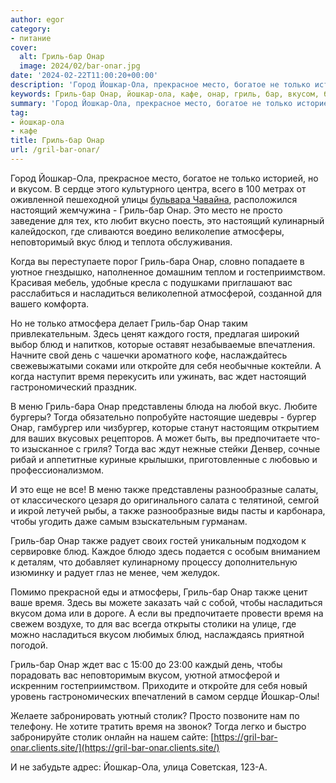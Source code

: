 ```yaml
---
author: egor
category:
- питание
cover:
  alt: Гриль-бар Онар
  image: 2024/02/bar-onar.jpg
date: '2024-02-22T11:00:20+00:00'
description: 'Город Йошкар-Ола, прекрасное место, богатое не только историей, но и вкусом. В сердце этого культурного центра, всего в 100 метрах от оживленной...'
keywords: Гриль-бар Онар, йошкар-ола, кафе, онар, гриль, бар, вкусом, блюд, время, также, йошкар, настоящий, это, насладиться, ола, место, только, сердце
summary: 'Город Йошкар-Ола, прекрасное место, богатое не только историей, но и вкусом. В сердце этого культурного центра, всего в 100 метрах от оживленной...'
tag:
- йошкар-ола
- кафе
title: Гриль-бар Онар
url: /gril-bar-onar/
---
```


Город Йошкар-Ола, прекрасное место, богатое не только историей, но и вкусом. В сердце этого культурного центра, всего в 100 метрах от оживленной пешеходной улицы [бульвара Чавайна](/chavajna/), расположился настоящий жемчужина \- Гриль\-бар Онар. Это место не просто заведение для тех, кто любит вкусно поесть, это настоящий кулинарный калейдоскоп, где сливаются воедино великолепие атмосферы, неповторимый вкус блюд и теплота обслуживания.

Когда вы переступаете порог Гриль\-бара Онар, словно попадаете в уютное гнездышко, наполненное домашним теплом и гостеприимством. Красивая мебель, удобные кресла с подушками приглашают вас расслабиться и насладиться великолепной атмосферой, созданной для вашего комфорта.

Но не только атмосфера делает Гриль\-бар Онар таким привлекательным. Здесь ценят каждого гостя, предлагая широкий выбор блюд и напитков, которые оставят незабываемые впечатления. Начните свой день с чашечки ароматного кофе, наслаждайтесь свежевыжатыми соками или откройте для себя необычные коктейли. А когда наступит время перекусить или ужинать, вас ждет настоящий гастрономический праздник.

В меню Гриль\-бара Онар представлены блюда на любой вкус. Любите бургеры? Тогда обязательно попробуйте настоящие шедевры \- бургер Онар, гамбургер или чизбургер, которые станут настоящим открытием для ваших вкусовых рецепторов. А может быть, вы предпочитаете что-то изысканное с гриля? Тогда вас ждут нежные стейки Денвер, сочные рибай и аппетитные куриные крылышки, приготовленные с любовью и профессионализмом.

И это еще не все! В меню также представлены разнообразные салаты, от классического цезаря до оригинального салата с телятиной, семгой и икрой летучей рыбы, а также разнообразные виды пасты и карбонара, чтобы угодить даже самым взыскательным гурманам.

Гриль-бар Онар также радует своих гостей уникальным подходом к сервировке блюд. Каждое блюдо здесь подается с особым вниманием к деталям, что добавляет кулинарному процессу дополнительную изюминку и радует глаз не менее, чем желудок.

Помимо прекрасной еды и атмосферы, Гриль-бар Онар также ценит ваше время. Здесь вы можете заказать чай с собой, чтобы насладиться вкусом дома или в дороге. А если вы предпочитаете провести время на свежем воздухе, то для вас всегда открыты столики на улице, где можно насладиться вкусом любимых блюд, наслаждаясь приятной погодой.

Гриль-бар Онар ждет вас с 15:00 до 23:00 каждый день, чтобы порадовать вас неповторимым вкусом, уютной атмосферой и искренним гостеприимством. Приходите и откройте для себя новый уровень гастрономических впечатлений в самом сердце Йошкар-Олы!

Желаете забронировать уютный столик? Просто позвоните нам по телефону. Не хотите тратить время на звонок? Тогда легко и быстро забронируйте столик онлайн на нашем сайте: [https://gril-bar-onar.clients.site/](https://gril-bar-onar.clients.site/)

И не забудьте адрес: Йошкар-Ола, улица Советская, 123-А.